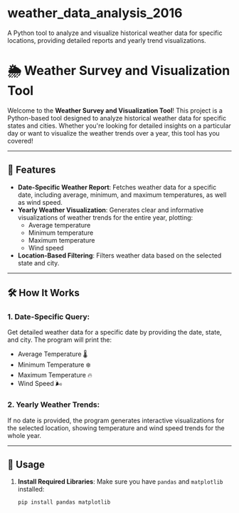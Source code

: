 # weather_data_analysis_2016
A Python tool to analyze and visualize historical weather data for specific locations, providing detailed reports and yearly trend visualizations.

# 🌦️ Weather Survey and Visualization Tool

Welcome to the **Weather Survey and Visualization Tool**! This project is a Python-based tool designed to analyze historical weather data for specific states and cities. Whether you're looking for detailed insights on a particular day or want to visualize the weather trends over a year, this tool has you covered!

---

## 🚀 Features

- **Date-Specific Weather Report**: Fetches weather data for a specific date, including average, minimum, and maximum temperatures, as well as wind speed.
- **Yearly Weather Visualization**: Generates clear and informative visualizations of weather trends for the entire year, plotting:
  - Average temperature
  - Minimum temperature
  - Maximum temperature
  - Wind speed
- **Location-Based Filtering**: Filters weather data based on the selected state and city.

---

## 🛠️ How It Works

### 1. **Date-Specific Query**:
Get detailed weather data for a specific date by providing the date, state, and city. The program will print the:
- Average Temperature 🌡️
- Minimum Temperature ❄️
- Maximum Temperature 🔥
- Wind Speed 🌬️

### 2. **Yearly Weather Trends**:
If no date is provided, the program generates interactive visualizations for the selected location, showing temperature and wind speed trends for the whole year.

---

## 📝 Usage

1. **Install Required Libraries**:
   Make sure you have `pandas` and `matplotlib` installed:
   ```bash
   pip install pandas matplotlib
